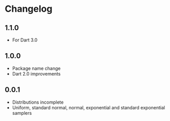 # Changelog

## 1.1.0

+ For Dart 3.0

## 1.0.0

+ Package name change
+ Dart 2.0 improvements

## 0.0.1

- Distributions incomplete
- Uniform, standard normal, normal, exponential and standard exponential samplers

